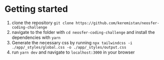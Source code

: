 # Getting started

1. clone the repository `git clone https://github.com/keremistan/neosfer-coding-challenge`
2. navigate to the folder with `cd neosfer-coding-challenge` and install the dependencies with `yarn`
3. Generate the necessary css by running `npx tailwindcss -i ./app/_styles/global.css -o ./app/_styles/output.css`
4. run `yarn dev` and navigate to `localhost:3000` in your browser